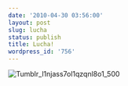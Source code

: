 ```yaml
---
date: '2010-04-30 03:56:00'
layout: post
slug: lucha
status: publish
title: Lucha!
wordpress_id: '756'
---
```



    


![Tumblr_l1njass7ol1qzqnl8o1_500](http://jjdenis.files.wordpress.com/2010/04/tumblr_l1njass7ol1qzqnl8o1_500-scaled500.jpg?w=240)






  
